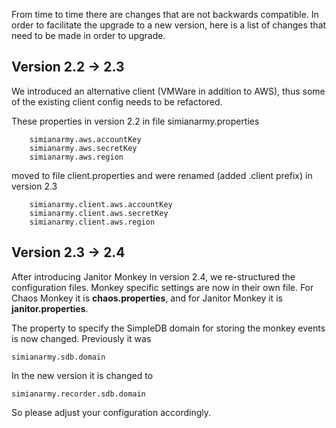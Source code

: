 From time to time there are changes that are not backwards compatible. In order to facilitate the upgrade to a new version, here is a list of changes that need to be made in order to upgrade.

## Version 2.2 -> 2.3
We introduced an alternative client (VMWare in addition to AWS), thus some of the existing client config needs to be refactored.

These properties in version 2.2 in file simianarmy.properties

```
    simianarmy.aws.accountKey  
    simianarmy.aws.secretKey  
    simianarmy.aws.region  
```

moved to file client.properties and were renamed (added .client prefix) in version 2.3

```
    simianarmy.client.aws.accountKey  
    simianarmy.client.aws.secretKey  
    simianarmy.client.aws.region  
```

## Version 2.3 -> 2.4
After introducing Janitor Monkey in version 2.4, we re-structured the configuration files. Monkey specific settings are now in their own file. For Chaos Monkey it is **chaos.properties**, and for Janitor Monkey it is **janitor.properties**.

The property to specify the SimpleDB domain for storing the monkey events is now changed. Previously it was
```
simianarmy.sdb.domain
```

In the new version it is changed to 
```
simianarmy.recorder.sdb.domain
```

So please adjust your configuration accordingly.